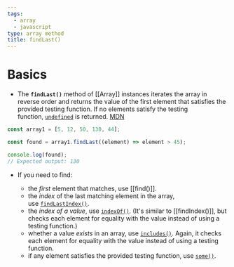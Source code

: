 ```yaml
---
tags:
  - array
  - javascript
type: array method
title: findLast()
---
```


# Basics
- The **`findLast()`** method of [[Array]] instances iterates the array in reverse order and returns the value of the first element that satisfies the provided testing function. If no elements satisfy the testing function, [`undefined`](https://developer.mozilla.org/en-US/docs/Web/JavaScript/Reference/Global_Objects/undefined) is returned. [MDN](https://developer.mozilla.org/en-US/docs/Web/JavaScript/Reference/Global_Objects/Array/findLast)
```javascript
const array1 = [5, 12, 50, 130, 44];

const found = array1.findLast((element) => element > 45);

console.log(found);
// Expected output: 130
```

- If you need to find:

	- the _first_ element that matches, use [[find()]].
	- the _index_ of the last matching element in the array, use [`findLastIndex()`](https://developer.mozilla.org/en-US/docs/Web/JavaScript/Reference/Global_Objects/Array/findLastIndex).
	- the _index of a value_, use [`indexOf()`](https://developer.mozilla.org/en-US/docs/Web/JavaScript/Reference/Global_Objects/Array/indexOf). (It's similar to [[findIndex()]], but checks each element for equality with the value instead of using a testing function.)
	- whether a value _exists_ in an array, use [`includes()`](https://developer.mozilla.org/en-US/docs/Web/JavaScript/Reference/Global_Objects/Array/includes). Again, it checks each element for equality with the value instead of using a testing function.
	- if any element satisfies the provided testing function, use [`some()`](https://developer.mozilla.org/en-US/docs/Web/JavaScript/Reference/Global_Objects/Array/some).
